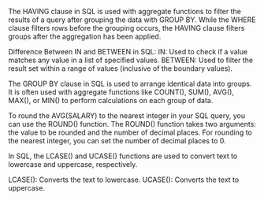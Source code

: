 The HAVING clause in SQL is used with aggregate functions to filter the results of a query after grouping the data with GROUP BY. While the WHERE clause filters rows before the grouping occurs, the HAVING clause filters groups after the aggregation has been applied.


Difference Between IN and BETWEEN in SQL:
IN: Used to check if a value matches any value in a list of specified values.
BETWEEN: Used to filter the result set within a range of values (inclusive of the boundary values).



The GROUP BY clause in SQL is used to arrange identical data into groups. It is often used with aggregate functions like COUNT(), SUM(), AVG(), MAX(), or MIN() to perform calculations on each group of data.


To round the AVG(SALARY) to the nearest integer in your SQL query, you can use the ROUND() function. The ROUND() function takes two arguments: the value to be rounded and the number of decimal places. For rounding to the nearest integer, you can set the number of decimal places to 0.



In SQL, the LCASE() and UCASE() functions are used to convert text to lowercase and uppercase, respectively.

LCASE(): Converts the text to lowercase.
UCASE(): Converts the text to uppercase.
